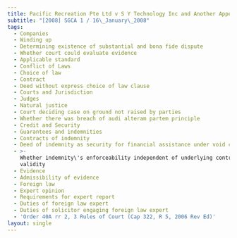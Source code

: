 ```yaml
---
title: Pacific Recreation Pte Ltd v S Y Technology Inc and Another Appeal
subtitle: "[2008] SGCA 1 / 16\_January\_2008"
tags:
  - Companies
  - Winding up
  - Determining existence of substantial and bona fide dispute
  - Whether court could evaluate evidence
  - Applicable standard
  - Conflict of Laws
  - Choice of law
  - Contract
  - Deed without express choice of law clause
  - Courts and Jurisdiction
  - Judges
  - Natural justice
  - Court deciding case on ground not raised by parties
  - Whether there was breach of audi alteram partem principle
  - Credit and Security
  - Guarantees and indemnities
  - Contracts of indemnity
  - Deed of indemnity as security for financial assistance under void contract
  - >-
    Whether indemnity\'s enforceability independent of underlying contract\'s
    validity
  - Evidence
  - Admissibility of evidence
  - Foreign law
  - Expert opinion
  - Requirements for expert report
  - Duties of foreign law expert
  - Duties of solicitor engaging foreign law expert
  - 'Order 40A rr 2, 3 Rules of Court (Cap 322, R 5, 2006 Rev Ed)'
layout: single
---
```


